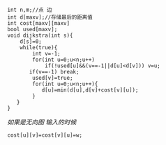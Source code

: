     
    int n,m;//点 边
    int d[maxv];//存储最后的距离值
    int cost[maxv][maxv]
    bool used[maxv];
    void dijkstra(int s){
        d[s]=0;
        while(true){
            int v=-1;
            for(int u=0;u<n;u++)
                if(!used[u]&&(v==-1||d[u]<d[v])) v=u;
           if(v==-1) break;
            used[v]=true;
            for(int u=0;u<n;u++){
               d[u]=min(d[u],d[v]+cost[v][u]);
            }
       }
    }
    
    
*如果是无向图 输入的时候*
    
    cost[u][v]=cost[v][u]=w;
    
    
    
